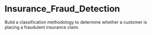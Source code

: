 # Insurance_Fraud_Detection
Build a classification methodology to determine whether a customer is placing a fraudulent insurance claim.
